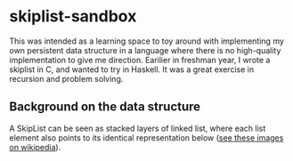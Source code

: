 # skiplist-sandbox

This was intended as a learning space to toy around with implementing my own persistent data structure in a language where there is no high-quality implementation to give me direction. Earilier in freshman year, I wrote a skiplist in C, and wanted to try in Haskell. It was a great exercise in recursion and problem solving.


## Background on the data structure
A SkipList can be seen as stacked layers of linked list, where each list element also points to its identical representation below ([see these images on wikipedia](https://en.wikipedia.org/wiki/Skip_list#Description)).
